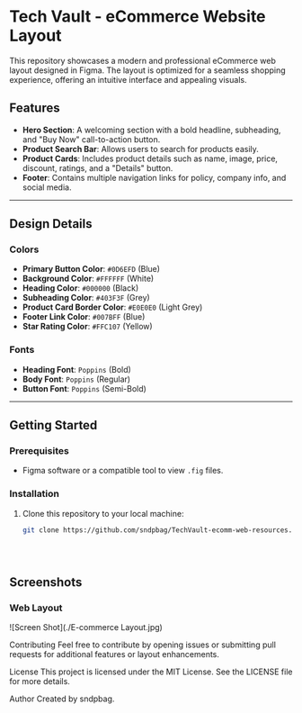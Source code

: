 # Tech Vault - eCommerce Website Layout

This repository showcases a modern and professional eCommerce web layout designed in Figma. The layout is optimized for a seamless shopping experience, offering an intuitive interface and appealing visuals.

## Features
- **Hero Section**: A welcoming section with a bold headline, subheading, and "Buy Now" call-to-action button.
- **Product Search Bar**: Allows users to search for products easily.
- **Product Cards**: Includes product details such as name, image, price, discount, ratings, and a "Details" button.
- **Footer**: Contains multiple navigation links for policy, company info, and social media.

---

## Design Details

### Colors
- **Primary Button Color**: `#0D6EFD` (Blue)
- **Background Color**: `#FFFFFF` (White)
- **Heading Color**: `#000000` (Black)
- **Subheading Color**: `#403F3F` (Grey)
- **Product Card Border Color**: `#E0E0E0` (Light Grey)
- **Footer Link Color**: `#007BFF` (Blue)
- **Star Rating Color**: `#FFC107` (Yellow)

### Fonts
- **Heading Font**: `Poppins` (Bold)
- **Body Font**: `Poppins` (Regular)
- **Button Font**: `Poppins` (Semi-Bold)

---

## Getting Started

### Prerequisites
- Figma software or a compatible tool to view `.fig` files.

### Installation
1. Clone this repository to your local machine:
   ```bash
   git clone https://github.com/sndpbag/TechVault-ecomm-web-resources.git


 
 ## Screenshots

### Web Layout
![Screen Shot](./E-commerce Layout.jpg)

Contributing
Feel free to contribute by opening issues or submitting pull requests for additional features or layout enhancements.

License
This project is licensed under the MIT License. See the LICENSE file for more details.

Author
Created by sndpbag.
 